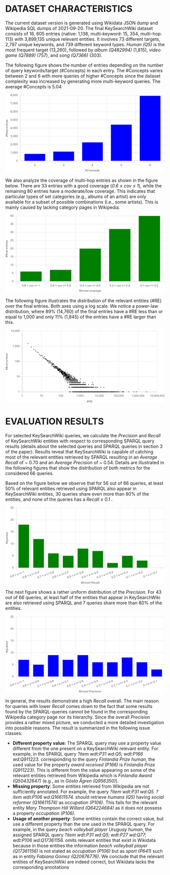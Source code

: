 # DATASET CHARACTERISTICS

The current dataset version is generated using Wikidata JSON dump and Wikipedia SQL dumps of 2021-09-20.
The final KeySearchWiki dataset consists of 16, 605 entries (native: 1,138, multi-keyword: 15, 354, multi-hop: 113) with 3,899,135 unique relevant entities.
It involves 73 different targets, 2,797 unique keywords, and 739 different keyword types.
*Human (Q5)* is the most frequent target (13,260), followed by *album (Q482994)* (1,815), *video game (Q7889)* (757), and *song (Q7366)* (303).

The following figure shows the number of entries depending on the number of query keywords/target (#Concepts) in each entry.
The #Concepts varies between 2 and 6 with more queries of higher #Concepts since the dataset complexity was increased by generating more multi-keyword queries.
The average #Concepts is 5.04

![concepts!](figs/concepts.png)

We also analyze the coverage of multi-hop entries as shown in the figure below.
There are 33 entries with a good coverage (*0.6 ≤ cov ≤ 1*), while the remaining 80 entries have a moderate/low coverage.
This indicates that particular types of set categories (e.g., albums of an artist) are only available for a subset of possible combinations
(i.e., some artists). This is mainly caused by lacking category pages in Wikipedia.

![binned-coverage](figs/binned-coverage.png)

The following figure illustrates the distribution of the relevant entities (#RE) over the final entries. Both axes using a log scale.
We notice a power-law distribution, where 89% (14,760) of the final entries have a #RE less than or equal to 1,000
and only 11% (1,845) of the entries have a #RE larger than this.

![log-relevantEntitiesSize](figs/log-relevantEntitiesSize.png)

# EVALUATION RESULTS

For selected KeySearchWiki queries, we calculate the *Precision* and *Recall* of KeySearchWiki entities with respect to corresponding SPARQL query results (details about the selected queries and SPARQL queries in section 3 of the paper).
Results reveal that KeySearchWiki is capable of catching most of the relevant entities retrieved by SPARQL resulting in an *Average Recall* of ~ 0.70 and an *Average Precision* of ~ 0.54.
Details are illustrated in the following figures that show the distribution of both metrics for the considered 66 queries.

Based on the figure below we observe that for 56 out of 66 queries, at least 50% of relevant entities retrieved using SPARQL also appear in KeySearchWiki entities, 30 queries share even more than 80% of the entities, and none of the queries has a *Recall ≤ 0.1* .

![binned-recall](figs/binned-recall.png)

The next figure shows a rather uniform distribution of the *Precision*.
For 43 out of 66 queries, at least half of the entities that appear in KeySearchWiki are also retrieved using SPARQL and 7 queries share more than 80% of the entities.

![binned-precision](figs/binned-precision.png)

In general, the results demonstrate a high *Recall* overall.
The main reason for queries with lower *Recall* comes down to the fact that some results found by the SPARQL-queries cannot be found in the corresponding Wikipedia category page nor its hierarchy.
Since the overall *Precision* provides a rather mixed picture, we conducted a more detailed investigation into possible reasons. The result is summarized in the following issue classes:

- **Different property value**: The SPARQL query may use a property value different from the one present on a KeySearchWiki relevant entity.
For example, in the SPARQL query *?item wdt:P31 wd:Q5; wdt:P166 wd:Q911223*. corresponding to the query *Finlandia Prize human*, the used value for the property *award received (P166)* is
*Finlandia Prize (Q911223)*. This is different from the value appearing on some of the relevant entities retrieved from Wikipedia which is *Finlandia Award (Q50432647)* (e.g., as in *Gösta Ågren (Q956350)*).
- **Missing property**: Some entities retrieved from Wikipedia are not sufficiently annotated. For example, the query *?item wdt:P31 wd:Q5. ?item wdt:P106 wd:Q16611574.* should retrieve *humans (Q5)*
having *social reformer (Q16611574)* as *occupation (P106)*. This fails for the relevant entity *Mary Thompson Hill Willard (Q64224684)* as it does not possess a property *occupation (P106)*.
- **Usage of another property**: Some entities contain the correct
value, but use a different property than the one used in the SPARQL
query. For example, in the query *beach volleyball player Uruguay human*, the assigned SPARQL query *?item wdt:P31 wd:Q5; wdt:P27 wd:Q77; wdt:P106 wd:Q17361156.* omits relevant entities that exist in
Wikidata because in those entities the information *beach volleyball player (Q17361156)* is not stated as *occupation (P106)* but as *sport (P641)* such as in entity *Fabiana Gómez (Q20676776)*.
We conclude that the relevant entities of KeySearchWiki are indeed correct, but Wikidata lacks the corresponding annotations
